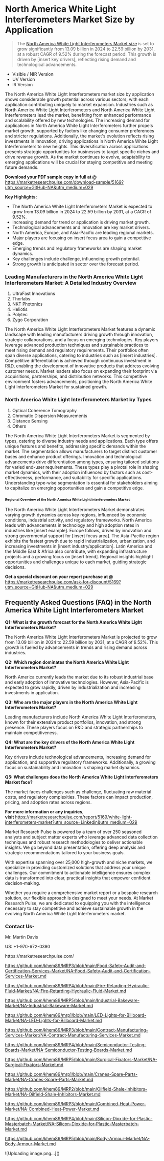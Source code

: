 <h1>North America White Light Interferometers Market&nbsp;Size by Application</h1><blockquote><p>The <a href="https://marketresearchpulse.com/download-sample/5169?utm_source=GitHub-NA&amp;utm_medium=029">North America White Light Interferometers Market size</a> is set to grow significantly from 13.09 billion in 2024 to 22.59 billion by 2031, at a robust CAGR of 9.52% during the forecast period. This growth is driven by [insert key drivers], reflecting rising demand and technological advancements.</p></blockquote><ul><li>Visible / NIR Version<li> UV Version<li> IR Version</li></ul><p>The North America White Light Interferometers market size by application shows considerable growth potential across various sectors, with each application contributing uniquely to market expansion. Industries such as North America White Light Interferometers and North America White Light Interferometers lead the market, benefiting from enhanced performance and scalability offered by new technologies. The increasing demand for applications in North America White Light Interferometers further propels market growth, supported by factors like changing consumer preferences and stricter regulations. Additionally, the market's evolution reflects rising investments in innovation, driving applications in North America White Light Interferometers to new heights. This diversification across applications presents strategic opportunities for businesses to target specific niches and drive revenue growth. As the market continues to evolve, adaptability to emerging applications will be crucial for staying competitive and meeting future demands.</p><p><strong>Download your PDF sample copy in full at @ </strong><a href="https://marketresearchpulse.com/download-sample/5169?utm_source=GitHub-NA&amp;utm_medium=029">https://marketresearchpulse.com/download-sample/5169?utm_source=GitHub-NA&amp;utm_medium=029</a></p><p><strong>Key Highlights: </strong></p><ul><li>The North America White Light Interferometers Market is expected to grow from 13.09 billion in 2024 to 22.59 billion by 2031, at a CAGR of 9.52%.</li><li>Increasing demand for trend or application is driving market growth.</li><li>Technological advancements and innovation are key market drivers.</li><li>North America, Europe, and Asia-Pacific are leading regional markets.</li><li>Major players are focusing on insert focus area to gain a competitive edge.</li><li>Emerging trends and regulatory frameworks are shaping market dynamics.</li><li>Key challenges include challenge, influencing growth potential.</li><li>Strong growth is anticipated in sector over the forecast period.</li></ul><h3>Leading Manufacturers in the North America White Light Interferometers Market: A Detailed Industry Overview</h3><ol><li>UltraFast Innovations</li><li>Thorlabs</li><li>NKT Photonics</li><li>Heliotis</li><li>Polytec</li><li>Zygo Corporation</li></ol><div class="flex max-w-full flex-col flex-grow"><div class="min-h-8 text-message flex w-full flex-col items-end gap-2 whitespace-normal break-words [.text-message+&amp;]:mt-5" dir="auto" data-message-author-role="assistant" data-message-id="fd8432e4-4910-450d-b182-61b7bfb0a01f" data-message-model-slug="gpt-4o"><div class="flex w-full flex-col gap-1 empty:hidden first:pt-[3px]"><div class="markdown prose w-full break-words dark:prose-invert light"><p>The North America White Light Interferometers Market features a dynamic landscape with leading manufacturers driving growth through innovation, strategic collaborations, and a focus on emerging technologies. Key players leverage advanced production techniques and sustainable practices to meet rising demand and regulatory requirements. Their portfolios often span diverse applications, catering to industries such as [insert industries]. Competitive differentiation is achieved through continuous investment in R&amp;D, enabling the development of innovative products that address evolving customer needs. Market leaders also focus on expanding their footprint via acquisitions, partnerships, and distribution networks. This competitive environment fosters advancements, positioning the North America White Light Interferometers Market for sustained growth.</p></div></div></div></div><h3>North America White Light Interferometers Market by Types</h3><ol><li>Optical Coherence Tomography<li> Chromatic Dispersion Measurements<li> Distance Sensing<li> Others</li></ol><div class="flex max-w-full flex-col flex-grow"><div class="min-h-8 text-message flex w-full flex-col items-end gap-2 whitespace-normal break-words [.text-message+&amp;]:mt-5" dir="auto" data-message-author-role="assistant" data-message-id="084470be-0bb7-4664-bddf-5156b4f41249" data-message-model-slug="gpt-4o-mini"><div class="flex w-full flex-col gap-1 empty:hidden first:pt-[3px]"><div class="markdown prose w-full break-words dark:prose-invert light"><p>The North America White Light Interferometers Market is segmented by types, catering to diverse industry needs and applications. Each type offers unique features and benefits, addressing specific demands within the market. The segmentation allows manufacturers to target distinct customer bases and enhance product offerings. Innovation and technological advancements drive differentiation among types, ensuring tailored solutions for varied end-user requirements. These types play a pivotal role in shaping market dynamics, with their adoption influenced by factors such as cost-effectiveness, performance, and suitability for specific applications. Understanding type-wise segmentation is essential for stakeholders aiming to capitalize on emerging opportunities and gain a competitive edge.</p></div></div></div></div><h3><span style="font-size: 11px;">Regional Overview of the North America White Light Interferometers Market</span></h3><div class="flex max-w-full flex-col flex-grow"><div class="min-h-8 text-message flex w-full flex-col items-end gap-2 whitespace-normal break-words [.text-message+&amp;]:mt-5" dir="auto" data-message-author-role="assistant" data-message-id="e9038762-ce64-4e30-91c9-9bd413514231" data-message-model-slug="gpt-4o-mini"><div class="flex w-full flex-col gap-1 empty:hidden first:pt-[3px]"><div class="markdown prose w-full break-words dark:prose-invert light"><p>The North America White Light Interferometers Market demonstrates varying growth dynamics across key regions, influenced by economic conditions, industrial activity, and regulatory frameworks. North America leads with advancements in technology and high adoption rates in industries like [insert example]. Europe follows, driven by innovation and strong governmental support for [insert focus area]. The Asia-Pacific region exhibits the fastest growth due to rapid industrialization, urbanization, and increasing investments in [insert industry/application]. Latin America and the Middle East &amp; Africa also contribute, with expanding infrastructure projects and a growing focus on [insert trend]. Regional insights highlight opportunities and challenges unique to each market, guiding strategic decisions.</p></div></div></div></div><p><strong>Get a special discount on your report purchase at @ </strong><a href="https://marketresearchpulse.com/ask-for-discount/5169?utm_source=GitHub-NA&amp;utm_medium=029">https://marketresearchpulse.com/ask-for-discount/5169?utm_source=GitHub-NA&amp;utm_medium=029</a></p><h2>Frequently Asked Questions (FAQ) in the North America White Light Interferometers Market</h2><p><strong>Q1: What is the growth forecast for the North America White Light Interferometers Market?</strong></p><p>The North America White Light Interferometers Market is projected to grow from 13.09 billion in 2024 to 22.59 billion by 2031, at a CAGR of 9.52%. This growth is fueled by advancements in trends and rising demand across industries.</p><p><strong>Q2: Which region dominates the North America White Light Interferometers Market?</strong></p><p>North America currently leads the market due to its robust industrial base and early adoption of innovative technologies. However, Asia-Pacific is expected to grow rapidly, driven by industrialization and increasing investments in application.</p><p><strong>Q3: Who are the major players in the North America White Light Interferometers Market?</strong></p><p>Leading manufacturers include North America White Light Interferometers, known for their extensive product portfolios, innovation, and strong presence. These players focus on R&amp;D and strategic partnerships to maintain competitiveness.</p><p><strong>Q4: What are the key drivers of the North America White Light Interferometers Market?</strong></p><p>Key drivers include technological advancements, increasing demand for application, and supportive regulatory frameworks. Additionally, a growing focus on sustainability and innovation is shaping market dynamics.</p><p><strong>Q5: What challenges does the North America White Light Interferometers Market face?</strong></p><p>The market faces challenges such as challenge, fluctuating raw material costs, and regulatory complexities. These factors can impact production, pricing, and adoption rates across regions.</p><p><strong>For more information or any inquiries, visit&nbsp;</strong><a href="https://marketresearchpulse.com/report/5169/white-light-interferometers-market?utm_source=Linkedin&utm_medium=029">https://marketresearchpulse.com/report/5169/white-light-interferometers-market?utm_source=Linkedin&utm_medium=029</a></p><p>Market Research Pulse is powered by a team of over 250 seasoned analysts and subject matter experts who leverage advanced data collection techniques and robust research methodologies to deliver actionable insights. We go beyond data presentation, offering deep analysis and strategic recommendations tailored to your business goals.</p><p>With expertise spanning over 25,000 high-growth and niche markets, we specialize in providing customized solutions that address your unique challenges. Our commitment to actionable intelligence ensures complex data is transformed into clear, practical insights that empower confident decision-making.</p><p>Whether you require a comprehensive market report or a bespoke research solution, our flexible approach is designed to meet your needs. At Market Research Pulse, we are dedicated to equipping you with the intelligence necessary to stay competitive and achieve sustainable growth in the evolving North America White Light Interferometers market.</p><h3><strong>Contact Us-</strong></h3><p>Mr. Martin Davis</p><p>US: +1-970-672-0390</p><p>https://marketresearchpulse.com/</p><p><a href="https://github.com/khem89/MRP3/blob/main/Food-Safety-Audit-and-Certification-Services-Market/NA-Food-Safety-Audit-and-Certification-Services-Market.md">https://github.com/khem89/MRP3/blob/main/Food-Safety-Audit-and-Certification-Services-Market/NA-Food-Safety-Audit-and-Certification-Services-Market.md</a></p><p><a href="https://github.com/khem89/MRP4/blob/main/Fire-Retarding-Hydraulic-Fluid-Market/NA-Fire-Retarding-Hydraulic-Fluid-Market.md">https://github.com/khem89/MRP4/blob/main/Fire-Retarding-Hydraulic-Fluid-Market/NA-Fire-Retarding-Hydraulic-Fluid-Market.md</a></p><p><a href="https://github.com/khem89/MRP5/blob/main/Industrial-Bakeware-Market/NA-Industrial-Bakeware-Market.md">https://github.com/khem89/MRP5/blob/main/Industrial-Bakeware-Market/NA-Industrial-Bakeware-Market.md</a></p><p><a href="https://github.com/khem89/mrp1/blob/main/LED-Lights-for-Billboard-Market/NA-LED-Lights-for-Billboard-Market.md">https://github.com/khem89/mrp1/blob/main/LED-Lights-for-Billboard-Market/NA-LED-Lights-for-Billboard-Market.md</a></p><p><a href="https://github.com/khem89/MRP3/blob/main/Contract-Manufacturing-Services-Market/NA-Contract-Manufacturing-Services-Market.md">https://github.com/khem89/MRP3/blob/main/Contract-Manufacturing-Services-Market/NA-Contract-Manufacturing-Services-Market.md</a></p><p><a href="https://github.com/khem89/MRP4/blob/main/Semiconductor-Testing-Boards-Market/NA-Semiconductor-Testing-Boards-Market.md">https://github.com/khem89/MRP4/blob/main/Semiconductor-Testing-Boards-Market/NA-Semiconductor-Testing-Boards-Market.md</a></p><p><a href="https://github.com/khem89/MRP5/blob/main/Surgical-Fixators-Market/NA-Surgical-Fixators-Market.md">https://github.com/khem89/MRP5/blob/main/Surgical-Fixators-Market/NA-Surgical-Fixators-Market.md</a></p><p><a href="https://github.com/khem89/mrp1/blob/main/Cranes-Spare-Parts-Market/NA-Cranes-Spare-Parts-Market.md">https://github.com/khem89/mrp1/blob/main/Cranes-Spare-Parts-Market/NA-Cranes-Spare-Parts-Market.md</a></p><p><a href="https://github.com/khem89/MRP2/blob/main/Oilfield-Shale-Inhibitors-Market/NA-Oilfield-Shale-Inhibitors-Market.md">https://github.com/khem89/MRP2/blob/main/Oilfield-Shale-Inhibitors-Market/NA-Oilfield-Shale-Inhibitors-Market.md</a></p><p><a href="https://github.com/khem89/MRP3/blob/main/Combined-Heat-Power-Market/NA-Combined-Heat-Power-Market.md">https://github.com/khem89/MRP3/blob/main/Combined-Heat-Power-Market/NA-Combined-Heat-Power-Market.md</a></p><p><a href="https://github.com/khem89/MRP4/blob/main/Silicon-Dioxide-for-Plastic-Masterbatch-Market/NA-Silicon-Dioxide-for-Plastic-Masterbatch-Market.md">https://github.com/khem89/MRP4/blob/main/Silicon-Dioxide-for-Plastic-Masterbatch-Market/NA-Silicon-Dioxide-for-Plastic-Masterbatch-Market.md</a></p><p><a href="https://github.com/khem89/MRP5/blob/main/Body-Armour-Market/NA-Body-Armour-Market.md">https://github.com/khem89/MRP5/blob/main/Body-Armour-Market/NA-Body-Armour-Market.md</a></p>
![Uploading image.png…]()
